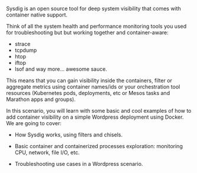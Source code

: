 Sysdig is an open source tool for deep system visibility that comes with container native support.

Think of all the system health and performance monitoring tools you used for troubleshooting but but working together and container-aware:
- strace
- tcpdump
- htop
- iftop
- lsof
and way more... awesome sauce.

This means that you can gain visibility inside the containers, filter or aggregate metrics using container names/ids or your orchestration tool resources (Kubernetes pods, deployments, etc or Mesos tasks and Marathon apps and groups).

In this scenario, you will learn with some basic and cool examples of how to add container visibility on a simple Wordpress deployment using Docker. We are going to cover:

* How Sysdig works, using filters and chisels.

* Basic container and containerized processes exploration: monitoring CPU, network, file I/O, etc.

* Troubleshooting use cases in a Wordpress scenario.
